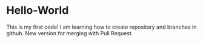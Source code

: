 # Hello-World

This is my first code!
I am learning how to create repository and branches in github.
New version for merging with Pull Request.
